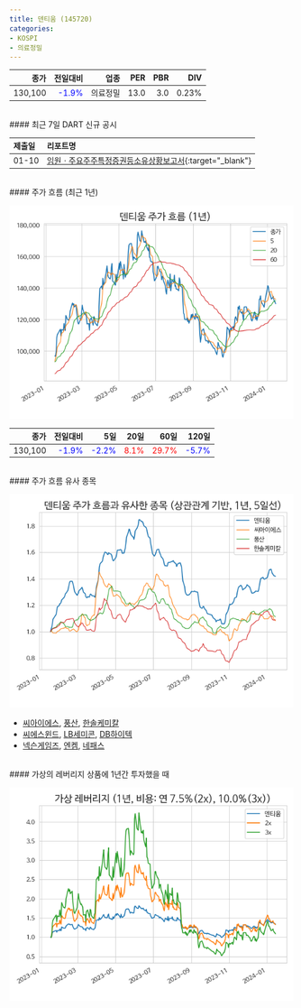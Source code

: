```yaml
---
title: 덴티움 (145720)
categories:
- KOSPI
- 의료정밀
---
```


|**종가**|**전일대비**|**업종**|**PER**|**PBR**|**DIV**|
|-------:|-----------:|-------:|------:|------:|------:|
|130,100|<span style="color: blue">-1.9%</span>|의료정밀|13.0|3.0|0.23%|

<!-- more -->

<br>
#### 최근 7일 DART 신규 공시


|**제출일**|**리포트명**|
|:-----|:-------|
|01-10|[임원ㆍ주요주주특정증권등소유상황보고서](https://dart.fss.or.kr/dsaf001/main.do?rcpNo=20240110000704){:target="_blank"}|

<br>
#### 주가 흐름 (최근 1년)

![145720](/assets/images/stock/145720.png)

|**종가**|**전일대비**|**5일**|**20일**|**60일**|**120일**|
|---:|-------:|--:|---:|---:|----:|
|130,100|<span style="color: blue">-1.9%</span>|<span style="color: blue">-2.2%</span>|<span style="color: red">8.1%</span>|<span style="color: red">29.7%</span>|<span style="color: blue">-5.7%</span>|

<br>
#### 주가 흐름 유사 종목

![145720](/assets/images/stock/145720_corr.png)

- [씨아이에스](/222080/), [풍산](/103140/), [한솔케미칼](/014680/)
- [씨에스윈드](/112610/), [LB세미콘](/061970/), [DB하이텍](/000990/)
- [넥슨게임즈](/225570/), [엔켐](/348370/), [네패스](/033640/)

<br>
#### 가상의 레버리지 상품에 1년간 투자했을 때

![145720](/assets/images/stock/145720_2x.png)